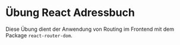 # Übung React Adressbuch

Diese Übung dient der Anwendung von Routing im Frontend mit dem Package `react-router-dom`.

